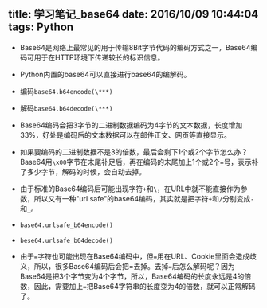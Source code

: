 ﻿title: 学习笔记_base64
date: 2016/10/09 10:44:04
tags: Python
---

- Base64是网络上最常见的用于传输8Bit字节代码的编码方式之一，Base64编码可用于在HTTP环境下传递较长的标识信息。

- Python内置的base64可以直接进行base64的编解码。
 - 编码`base64.b64encode(\***)`
 - 解码`base64.b64decode(\***)`
 
- Base64编码会把3字节的二进制数据编码为4字节的文本数据，长度增加33%，好处是编码后的文本数据可以在邮件正文、网页等直接显示。

- 如果要编码的二进制数据不是3的倍数，最后会剩下1个或2个字节怎么办？Base64用`\x00`字节在末尾补足后，再在编码的末尾加上1个或2个`=`号，表示补了多少字节，解码的时候，会自动去掉。

- 由于标准的Base64编码后可能出现字符`+`和`\`，在URL中就不能直接作为参数，所以又有一种"url safe"的base64编码，其实就是把字符`+`和`/`分别变成`-`和`_`。
 - `base64.urlsafe_b64encode()`
 - `bese64.urlsafe_b64decode()`
 
- 由于`=`字符也可能出现在Base64编码中，但`=`用在URL、Cookie里面会造成歧义，所以，很多Base64编码后会把=去掉。去掉`=`后怎么解码呢？因为Base64是把3个字节变为4个字节，所以，Base64编码的长度永远是4的倍数，因此，需要加上`=`把Base64字符串的长度变为4的倍数，就可以正常解码了。